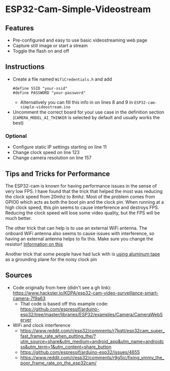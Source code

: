 # ESP32-Cam-Simple-Videostream

## Features
- Pre-configured and easy to use basic videostreaming web page
- Capture still image or start a stream
- Toggle the flash on and off

## Instructions
- Create a file named `WifiCredentials.h` and add 
    ```
    #define SSID "your-ssid"
    #define PASSWORD "your-password"
    ```
    - Alternatively you can fill this info in on lines 8 and 9 in `ESP32-cam-simple-videostream.ino`
- Uncomment the correct board for your use case in the definition section (`CAMERA_MODEL_AI_THINKER` is selected by default and usually works the best)
### Optional
- Configure static IP settings starting on line 11
- Change clock speed on line 123
- Change camera resolution on line 157

## Tips and Tricks for Performance
The ESP32-cam is known for having performance issues in the sense of very low FPS. I have found that the trick that helped the most was reducing the clock speed from 20mhz to 8mhz. Most of the problem comes from GPIO0 which acts as both the boot pin and the clock pin. When running at a high clock speed, this pin seems to cause interference and destroys FPS. Reducing the clock speed will lose some video quality, but the FPS will be much better.

The other trick that can help is to use an external WiFi antenna. The onboard WiFi antenna also seems to cause issues with interference, so having an external antenna helps to fix this. Make sure you change the resistor! [Information on this](https://randomnerdtutorials.com/esp32-cam-connect-external-antenna/)

Another trick that some people have had luck with is [using aluminum tape](https://www.reddit.com/r/esp32/comments/r9g5jc/fixing_ymmv_the_poor_frame_rate_on_the_esp32cam/) as a grounding plane for the noisy clock pin

## Sources
- Code originally from here (didn't see a gh link): https://www.hackster.io/KDPA/esp32-cam-video-surveillance-smart-camera-7f9a63
    - That code is based off this example code: https://github.com/espressif/arduino-esp32/tree/master/libraries/ESP32/examples/Camera/CameraWebServer
- WiFi and clock interference 
    - https://www.reddit.com/r/esp32/comments/r7kqtt/esp32cam_super_fast_frame_rate_when_putting_the/?utm_source=share&utm_medium=android_app&utm_name=androidcss&utm_term=1&utm_content=share_button
    - https://github.com/espressif/arduino-esp32/issues/4655
    - https://www.reddit.com/r/esp32/comments/r9g5jc/fixing_ymmv_the_poor_frame_rate_on_the_esp32cam/
